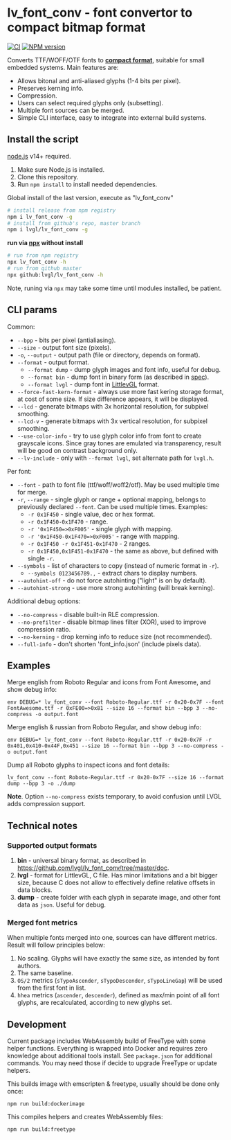lv_font_conv - font convertor to compact bitmap format
======================================================

[![CI](https://github.com/lvgl/lv_font_conv/workflows/CI/badge.svg?branch=master)](https://github.com/lvgl/lv_font_conv/actions)
[![NPM version](https://img.shields.io/npm/v/lv_font_conv.svg?style=flat)](https://www.npmjs.org/package/lv_font_conv)

Converts TTF/WOFF/OTF fonts to __[compact format](https://github.com/lvgl/lv_font_conv/blob/master/doc/font_spec.md)__, suitable for small embedded systems. Main features are:

- Allows bitonal and anti-aliased glyphs (1-4 bits per pixel).
- Preserves kerning info.
- Compression.
- Users can select required glyphs only (subsetting).
- Multiple font sources can be merged.
- Simple CLI interface, easy to integrate into external build systems.


## Install the script

[node.js](https://nodejs.org/en/download/) v14+ required.

1. Make sure Node.js is installed.
1. Clone this repository.
1. Run `npm install` to install needed dependencies.

Global install of the last version, execute as "lv_font_conv"

```sh
# install release from npm registry
npm i lv_font_conv -g
# install from github's repo, master branch
npm i lvgl/lv_font_conv -g
```

**run via [npx](https://www.npmjs.com/package/npx) without install**

```sh
# run from npm registry
npx lv_font_conv -h
# run from github master
npx github:lvgl/lv_font_conv -h
```

Note, runing via `npx` may take some time until modules installed, be patient.


## CLI params

Common:

- `--bpp` - bits per pixel (antialiasing).
- `--size` - output font size (pixels).
- `-o`, `--output` - output path (file or directory, depends on format).
- `--format` - output format.
  - `--format dump` - dump glyph images and font info, useful for debug.
  - `--format bin` - dump font in binary form (as described in [spec](https://github.com/lvgl/lv_font_conv/blob/master/doc/font_spec.md)).
  - `--format lvgl` - dump font in [LittlevGL](https://github.com/lvgl/lvgl) format.
- `--force-fast-kern-format` - always use more fast kering storage format,
  at cost of some size. If size difference appears, it will be displayed.
- `--lcd` - generate bitmaps with 3x horizontal resolution, for subpixel
  smoothing.
- `--lcd-v` - generate bitmaps with 3x vertical resolution, for subpixel
  smoothing.
- `--use-color-info` - try to use glyph color info from font to create
  grayscale icons. Since gray tones are emulated via transparency, result
  will be good on contrast background only.
- `--lv-include` - only with `--format lvgl`, set alternate path for `lvgl.h`.

Per font:

- `--font` - path to font file (ttf/woff/woff2/otf). May be used multiple time for
  merge.
- `-r`, `--range` - single glyph or range + optional mapping, belongs to
  previously declared `--font`. Can be used multiple times. Examples:
  - `-r 0x1F450` - single value, dec or hex format.
  - `-r 0x1F450-0x1F470` - range.
  - `-r '0x1F450=>0xF005'` - single glyph with mapping.
  - `-r '0x1F450-0x1F470=>0xF005'` - range with mapping.
  - `-r 0x1F450 -r 0x1F451-0x1F470` - 2 ranges.
  - `-r 0x1F450,0x1F451-0x1F470` - the same as above, but defined with single `-r`.
- `--symbols` - list of characters to copy (instead of numeric format in `-r`).
  - `--symbols 0123456789.,` - extract chars to display numbers.
- `--autohint-off` - do not force autohinting ("light" is on by default).
- `--autohint-strong` - use more strong autohinting (will break kerning).

Additional debug options:

- `--no-compress` - disable built-in RLE compression.
- `--no-prefilter` - disable bitmap lines filter (XOR), used to improve
  compression ratio.
- `--no-kerning` - drop kerning info to reduce size (not recommended).
- `--full-info` - don't shorten 'font_info.json' (include pixels data).


## Examples

Merge english from Roboto Regular and icons from Font Awesome, and show debug
info:

`env DEBUG=* lv_font_conv --font Roboto-Regular.ttf -r 0x20-0x7F --font FontAwesome.ttf -r 0xFE00=>0x81 --size 16 --format bin --bpp 3 --no-compress -o output.font`

Merge english & russian from Roboto Regular, and show debug info:

`env DEBUG=* lv_font_conv --font Roboto-Regular.ttf -r 0x20-0x7F -r 0x401,0x410-0x44F,0x451 --size 16 --format bin --bpp 3 --no-compress -o output.font`

Dump all Roboto glyphs to inspect icons and font details:

`lv_font_conv --font Roboto-Regular.ttf -r 0x20-0x7F --size 16 --format dump --bpp 3 -o ./dump`

**Note**. Option `--no-compress` exists temporary, to avoid confusion until LVGL
adds compression support.


## Technical notes

### Supported output formats

1. **bin** - universal binary format, as described in https://github.com/lvgl/lv_font_conv/tree/master/doc.
2. **lvgl** - format for LittlevGL, C file. Has minor limitations and a bit
   bigger size, because C does not allow to effectively define relative offsets
   in data blocks.
3. **dump** - create folder with each glyph in separate image, and other font
   data as `json`. Useful for debug.

### Merged font metrics

When multiple fonts merged into one, sources can have different metrics. Result
will follow principles below:

1. No scaling. Glyphs will have exactly the same size, as intended by font authors.
2. The same baseline.
3. `OS/2` metrics (`sTypoAscender`, `sTypoDescender`, `sTypoLineGap`) will be
   used from the first font in list.
4. `hhea`  metrics (`ascender`, `descender`), defined as max/min point of all
   font glyphs, are recalculated, according to new glyphs set.


## Development

Current package includes WebAssembly build of FreeType with some helper
functions. Everything is wrapped into Docker and requires zero knowledge about
additional tools install. See `package.json` for additional commands. You may
need those if decide to upgrade FreeType or update helpers.

This builds image with emscripten & freetype, usually should be done only once:

```
npm run build:dockerimage
```

This compiles helpers and creates WebAssembly files:

```
npm run build:freetype
```

